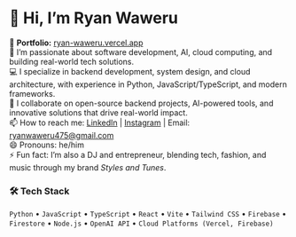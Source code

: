 # 👋 Hi, I’m Ryan Waweru  
🔗 **Portfolio:** [ryan-waweru.vercel.app](https://ryan-waweru.vercel.app)  
👀 I’m passionate about software development, AI, cloud computing, and building real-world tech solutions.  
💻 I specialize in backend development, system design, and cloud architecture, with experience in Python, JavaScript/TypeScript, and modern frameworks.  
🤝 I collaborate on open-source backend projects, AI-powered tools, and innovative solutions that drive real-world impact.  
📫 How to reach me: [LinkedIn](https://www.linkedin.com/in/ryan-waweru/) | [Instagram](https://www.instagram.com/pnb_rae/?__pwa=1) | Email: ryanwaweru475@gmail.com  
😄 Pronouns: he/him  
⚡ Fun fact: I’m also a DJ and entrepreneur, blending tech, fashion, and music through my brand *Styles and Tunes*.  

### 🛠 Tech Stack  
`Python` • `JavaScript` • `TypeScript` • `React` • `Vite` • `Tailwind CSS` • `Firebase` • `Firestore` • `Node.js` • `OpenAI API` • `Cloud Platforms (Vercel, Firebase)`


